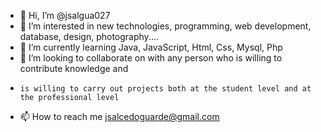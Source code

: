 - 👋 Hi, I’m @jsalgua027
- 👀 I’m interested in new technologies, programming, web development, database, design, photography....
- 🌱 I’m currently learning Java, JavaScript, Html, Css, Mysql, Php
- 💞️ I’m looking to collaborate on with any person who is willing to contribute knowledge and
-     is willing to carry out projects both at the student level and at the professional level
- 📫 How to reach me jsalcedoguarde@gmail.com

<!---
jsalgua027/jsalgua027 is a ✨ special ✨ repository because its `README.md` (this file) appears on your GitHub profile.
You can click the Preview link to take a look at your changes.
--->

